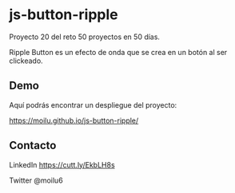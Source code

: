 # js-button-ripple

Proyecto 20 del reto 50 proyectos en 50 días.

Ripple Button es un efecto de onda que se crea en un botón
al ser clickeado.

## Demo

Aquí podrás encontrar un despliegue del proyecto:

https://moilu.github.io/js-button-ripple/

## Contacto

LinkedIn https://cutt.ly/EkbLH8s

Twitter @moilu6

